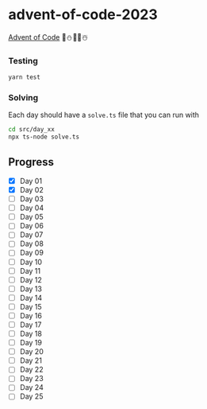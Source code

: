 # advent-of-code-2023

[Advent of Code](https://adventofcode.com/)
🎁⛄🎄🎅☃️

### Testing

```zsh
yarn test
```

### Solving

Each day should have a `solve.ts` file that you can run with

```zsh
cd src/day_xx
npx ts-node solve.ts
```

## Progress
<!-- Days 01 - 25 -->
- [x] Day 01
- [x] Day 02
- [ ] Day 03
- [ ] Day 04
- [ ] Day 05
- [ ] Day 06
- [ ] Day 07
- [ ] Day 08
- [ ] Day 09
- [ ] Day 10
- [ ] Day 11
- [ ] Day 12
- [ ] Day 13
- [ ] Day 14
- [ ] Day 15
- [ ] Day 16
- [ ] Day 17
- [ ] Day 18
- [ ] Day 19
- [ ] Day 20
- [ ] Day 21
- [ ] Day 22
- [ ] Day 23
- [ ] Day 24
- [ ] Day 25
